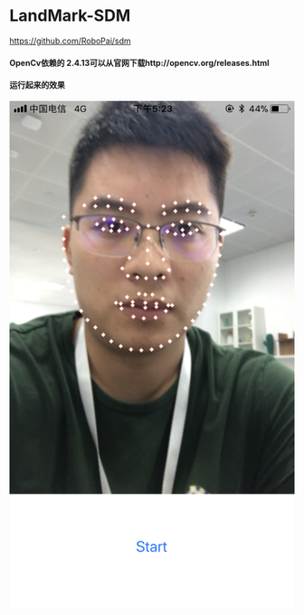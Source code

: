 # LandMark-SDM
https://github.com/RoboPai/sdm

#### OpenCv依赖的 2.4.13可以从官网下载http://opencv.org/releases.html

#### 运行起来的效果
![预览效果](https://github.com/duanhai/LandMark-SDM/blob/master/t.PNG)
